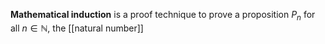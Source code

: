 **Mathematical induction** is a proof technique to prove a proposition $P_n$ for all $n \in \mathbb{N}$, the [[natural number]]